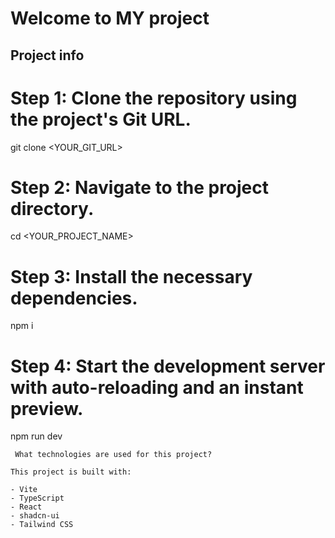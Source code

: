 # Welcome to MY project

## Project info

# Step 1: Clone the repository using the project's Git URL.
git clone <YOUR_GIT_URL>

# Step 2: Navigate to the project directory.
cd <YOUR_PROJECT_NAME>

# Step 3: Install the necessary dependencies.
npm i

# Step 4: Start the development server with auto-reloading and an instant preview.
npm run dev
```
 What technologies are used for this project?

This project is built with:

- Vite
- TypeScript
- React
- shadcn-ui
- Tailwind CSS

